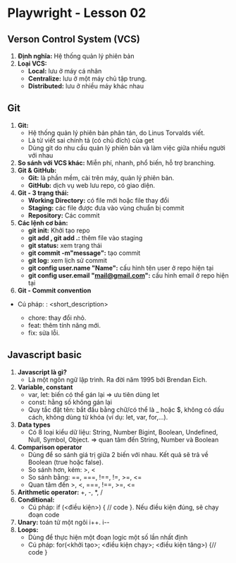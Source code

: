 # Playwright - Lesson 02
## Verson Control System (VCS)
1. **Định nghĩa:** Hệ thống quản lý phiên bản
2. **Loại VCS:**
    - **Local:** lưu ở máy cá nhân
    - **Centralize:** lưu ở một máy chủ tập trung.
    - **Distributed:** lưu ở nhiều
máy khác nhau
## Git
1. **Git:** 
    - Hệ thống quản lý phiên bản phân tán, do Linus Torvalds viết.
    - Là từ viết sai chính tả (có chủ đích) của get 
    - Dùng git do nhu cầu quản lý phiên bản và làm việc giữa nhiều người với nhau
2. **So sánh với VCS khác:** Miễn phí, nhanh, phổ biến, hỗ trợ branching.
3. **Git & GitHub:**
    - **Git:** là phần mềm, cài trên máy, quản lý phiên bản.
    - **GitHub:** dịch vụ web lưu repo, có giao diện.
4. **Git - 3 trạng thái:**
    - **Working Directory:** có file mới hoặc file thay đổi
    - **Staging:** các file được đưa vào vùng chuẩn bị commit
    - **Repository:** Các commit
5. **Các lệnh cơ bản:**
    - **git init:** Khởi tạo repo
    - **git add <fileName>, git add .:** thêm file vào staging
    - **git status:** xem trạng thái
    - **git commit -m"message":** tạo commit
    - **git log:** xem lịch sử commit
    - **git config user.name "Name":** cấu hình tên user ở repo hiện tại
    - **git config user.email "mail@gmail.com":** cấu hình email ở repo hiện tại
6. **Git - Commit convention**
  - Cú pháp: <type>: <short_description>
    - chore: thay đổi nhỏ.
    - feat: thêm tính năng mới.
    - fix: sửa lỗi.
## Javascript basic
1. **Javascript là gì?**
    - Là một ngôn ngữ lập trình. Ra đời năm 1995 bởi Brendan Eich.
2. **Variable, constant**
    - var, let: biến có thể gán lại => ưu tiên dùng let
    - const: hằng số không gán lại
    - Quy tắc đặt tên: bắt đầu bằng chữ/có thể là _ hoặc $, không có dấu cách, không dùng từ khóa (ví dụ: let, var, for,...).
3. **Data types**
    - Có 8 loại kiểu dữ liệu: String, Number Bigint, Boolean, Undefined, Null, Symbol, Object. => quan tâm đến String, Number và Boolean
4. **Comparison operator**
    - Dùng để so sánh giá trị giữa 2 biến với nhau. Kết quả sẽ trả về Boolean (true hoặc false).
    - So sánh hơn, kém: >, <
    - So sánh bằng: ==, ===, !==, !=, >=, <=
    - Quan tâm đến >, <, ===, !==, >=, <=
5. **Arithmetic operator:** +, -, *, /
6. **Conditional:**
    - Cú pháp: if (<điều kiện>) { // code }. Nếu điều kiện đúng, sẽ chạy đoạn code
7. **Unary:** toán tử một ngôi i++. i--
8. **Loops:**
    - Dùng để thực hiện một đoạn logic một số lần nhất định
    - Cú pháp: for(<khởi tạo>; <điều kiện chạy>; <điều kiện tăng>) {// code }